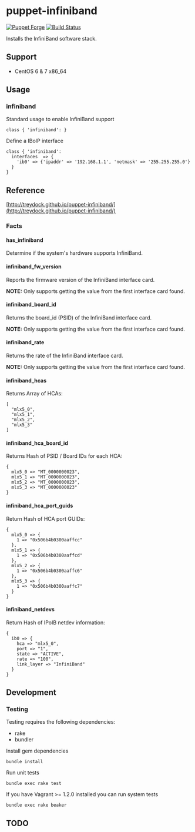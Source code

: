 # puppet-infiniband

[![Puppet Forge](http://img.shields.io/puppetforge/v/treydock/infiniband.svg)](https://forge.puppetlabs.com/treydock/infiniband)
[![Build Status](https://travis-ci.org/treydock/puppet-infiniband.svg?branch=master)](https://travis-ci.org/treydock/puppet-infiniband)

Installs the InfiniBand software stack.

## Support

* CentOS 6 & 7 x86_64

## Usage

### infiniband

Standard usage to enable InfiniBand support

    class { 'infiniband': }

Define a IBoIP interface

    class { 'infiniband':
      interfaces  => {
        'ib0' => {'ipaddr' => '192.168.1.1', 'netmask' => '255.255.255.0'}
      }
    }

## Reference

[http://treydock.github.io/puppet-infiniband/](http://treydock.github.io/puppet-infiniband/)

### Facts

#### has_infiniband

Determine if the system's hardware supports InfiniBand.

#### infiniband\_fw\_version

Reports the firmware version of the InfiniBand interface card.

**NOTE:** Only supports getting the value from the first interface card found.

#### infiniband\_board\_id

Returns the board_id (PSID) of the InfiniBand interface card.

**NOTE:** Only supports getting the value from the first interface card found.

#### infiniband_rate

Returns the rate of the InfiniBand interface card.

**NOTE:** Only supports getting the value from the first interface card found.

#### infiniband_hcas

Returns Array of HCAs:

```
[
  "mlx5_0",
  "mlx5_1",
  "mlx5_2",
  "mlx5_3"
]
```

#### infiniband_hca_board_id

Returns Hash of PSID / Board IDs for each HCA:

```
{
  mlx5_0 => "MT_0000000023",
  mlx5_1 => "MT_0000000023",
  mlx5_2 => "MT_0000000023",
  mlx5_3 => "MT_0000000023"
}
```

#### infiniband_hca_port_guids

Return Hash of HCA port GUIDs:

```
{
  mlx5_0 => {
    1 => "0x506b4b0300aaffcc"
  },
  mlx5_1 => {
    1 => "0x506b4b0300aaffcd"
  },
  mlx5_2 => {
    1 => "0x506b4b0300aaffc6"
  },
  mlx5_3 => {
    1 => "0x506b4b0300aaffc7"
  }
}
```

#### infiniband_netdevs

Return Hash of IPoIB netdev information:

```
{
  ib0 => {
    hca => "mlx5_0",
    port => "1",
    state => "ACTIVE",
    rate => "100",
    link_layer => "InfiniBand"
  }
}
```

## Development

### Testing

Testing requires the following dependencies:

* rake
* bundler

Install gem dependencies

    bundle install

Run unit tests

    bundle exec rake test

If you have Vagrant >= 1.2.0 installed you can run system tests

    bundle exec rake beaker

## TODO
